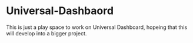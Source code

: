 # Universal-Dashbaord

This is just a play space to work on Universal Dashboard, hopeing that this will develop into a bigger project.
